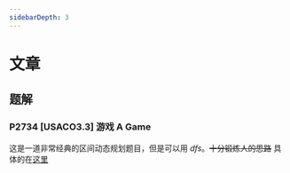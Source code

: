 ```yaml
---
sidebarDepth: 3
---
```

# 文章
## 题解
### P2734 [USACO3.3] 游戏 A Game
这是一道非常经典的区间动态规划题目，但是可以用 $dfs$。~~十分锻炼人的思路~~
具体的在[这里](P2734%20[USACO3.3]%20游戏%20A%20Game)
